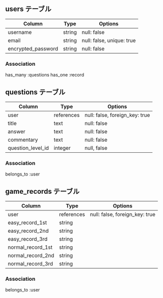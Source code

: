 ## users テーブル
| Column              | Type   | Options                   |
| ------------------- | ------ | ------------------------- |
| username            | string | null: false               |
| email               | string | null: false, unique: true |
| encrypted_password  | string | null: false               |

### Association
has_many :questions
has_one  :record


## questions テーブル
| Column              | Type       | Options                        |
| ------------------- | ---------- | ------------------------------ |
| user                | references | null: false, foreign_key: true |
| title               | text       | null: false                    |
| answer              | text       | null: false                    |
| commentary          | text       | null: false                    |
| question_level_id   | integer    | null, false                    |

### Association
belongs_to :user


## game_records テーブル
| Column              | Type       | Options                        |
| ------------------- | ---------- | ------------------------------ |
| user                | references | null: false, foreign_key: true |
| easy_record_1st     | string     |                                |
| easy_record_2nd     | string     |                                |
| easy_record_3rd     | string     |                                |
| normal_record_1st   | string     |                                |
| normal_record_2nd   | string     |                                |
| normal_record_3rd   | string     |                                |

### Association
belongs_to :user

